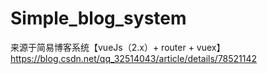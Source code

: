 # Simple_blog_system
来源于简易博客系统【vueJs（2.x）+ router + vuex】https://blog.csdn.net/qq_32514043/article/details/78521142

